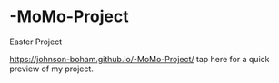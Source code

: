 # -MoMo-Project
Easter Project

https://johnson-boham.github.io/-MoMo-Project/ tap here for a quick preview of my project.
